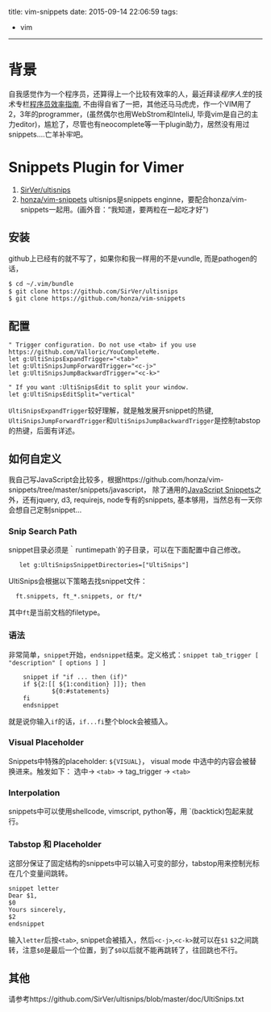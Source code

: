 title: vim-snippets
date: 2015-09-14 22:06:59
tags:
- vim
---
# 背景
自我感觉作为一个程序员，还算得上一个比较有效率的人，最近拜读*程序人生*的技术专栏[程序员效率指南](http://mp.weixin.qq.com/s?__biz=MzA3NDM0ODQwMw==&mid=206041450&idx=1&sn=3982c8cc45d7c47f0fbc19fe8371490f&scene=0#rd), 不由得自省了一把，其他还马马虎虎，作一个VIM用了2，3年的programmer，(虽然偶尔也用WebStrom和InteliJ, 毕竟vim是自己的主力editor)，尴尬了，尽管也有neocomplete等一干plugin助力，居然没有用过snippets....亡羊补牢吧。
<!-- more -->
# Snippets Plugin for Vimer
1. [SirVer/ultisnips](https://github.com/SirVer/ultisnips)
2. [honza/vim-snippets](https://github.com/honza/vim-snippets)
ultisnips是snippets enginne，要配合honza/vim-snippets一起用。(画外音：“我知道，要两粒在一起吃才好")

## 安装
github上已经有的就不写了，如果你和我一样用的不是vundle, 而是pathogen的话，
```bash
$ cd ~/.vim/bundle
$ git clone https://github.com/SirVer/ultisnips
$ git clone https://github.com/honza/vim-snippets
```

## 配置
```vim
" Trigger configuration. Do not use <tab> if you use https://github.com/Valloric/YouCompleteMe.
let g:UltiSnipsExpandTrigger="<tab>"
let g:UltiSnipsJumpForwardTrigger="<c-j>"
let g:UltiSnipsJumpBackwardTrigger="<c-k>"

" If you want :UltiSnipsEdit to split your window.
let g:UltiSnipsEditSplit="vertical"
```
`UltiSnipsExpandTrigger`较好理解，就是触发展开snippet的热键, `UltiSnipsJumpForwardTrigger`和`UltiSnipsJumpBackwardTrigger`是控制tabstop的热键，后面有详述。

## 如何自定义
我自己写JavaScript会比较多，根据https://github.com/honza/vim-snippets/tree/master/snippets/javascript，
除了通用的[JavaScript Snippets](https://github.com/honza/vim-snippets/blob/master/snippets/javascript/javascript.snippets)之外，还有jquery, d3, requirejs, node专有的snippets, 基本够用，当然总有一天你会想自己定制snippet...

### Snip Search Path
snippet目录必须是｀runtimepath`的子目录，可以在下面配置中自己修改。
```
   let g:UltiSnipsSnippetDirectories=["UltiSnips"]
```
UltiSnips会根据以下策略去找snippet文件：
```
  ft.snippets, ft_*.snippets, or ft/* 
```
其中`ft`是当前文档的filetype。

### 语法
非常简单，`snippet`开始，`endsnippet`结束。定义格式：`snippet tab_trigger [ "description" [ options ] ]`
```
    snippet if "if ... then (if)"
    if ${2:[[ ${1:condition} ]]}; then
            ${0:#statements}
    fi
    endsnippet
```
就是说你输入`if`的话，`if...fi`整个block会被插入。

### Visual Placeholder
Snippets中特殊的placeholder: `${VISUAL}`， visual mode 中选中的内容会被替换进来。触发如下：
选中-> `<tab>` -> tag_trigger -> `<tab>`


### Interpolation
snippets中可以使用shellcode, vimscript, python等，用    `(backtick)包起来就行。

### Tabstop 和 Placeholder
这部分保证了固定结构的snippets中可以输入可变的部分，tabstop用来控制光标在几个变量间跳转。
```
snippet letter
Dear $1,
$0
Yours sincerely,
$2
endsnippet
```
输入`letter`后按`<tab>`, snippet会被插入，然后`<c-j>`,`<c-k>`就可以在`$1` `$2`之间跳转，注意`$0`是最后一个位置，到了`$0`以后就不能再跳转了，往回跳也不行。

## 其他
请参考https://github.com/SirVer/ultisnips/blob/master/doc/UltiSnips.txt
